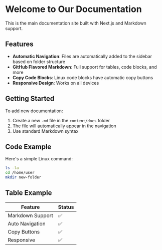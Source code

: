# Welcome to Our Documentation

This is the main documentation site built with Next.js and Markdown support.

## Features

- **Automatic Navigation**: Files are automatically added to the sidebar based on folder structure
- **GitHub Flavored Markdown**: Full support for tables, code blocks, and more
- **Copy Code Blocks**: Linux code blocks have automatic copy buttons
- **Responsive Design**: Works on all devices

## Getting Started

To add new documentation:

1. Create a new `.md` file in the `content/docs` folder
2. The file will automatically appear in the navigation
3. Use standard Markdown syntax

## Code Example

Here's a simple Linux command:

```bash
ls -la
cd /home/user
mkdir new-folder
```

## Table Example

| Feature | Status |
|---------|--------|
| Markdown Support | ✅ |
| Auto Navigation | ✅ |
| Copy Buttons | ✅ |
| Responsive | ✅ |

